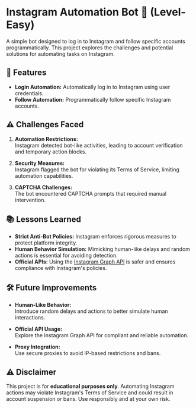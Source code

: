 # Instagram Automation Bot 🤖 (Level-Easy)

A simple bot designed to log in to Instagram and follow specific accounts programmatically. This project explores the challenges and potential solutions for automating tasks on Instagram.

## 🚀 Features

- **Login Automation:** Automatically log in to Instagram using user credentials.
- **Follow Automation:** Programmatically follow specific Instagram accounts.

## ⚠️ Challenges Faced

1. **Automation Restrictions:**  
   Instagram detected bot-like activities, leading to account verification and temporary action blocks.

2. **Security Measures:**  
   Instagram flagged the bot for violating its Terms of Service, limiting automation capabilities.

3. **CAPTCHA Challenges:**  
   The bot encountered CAPTCHA prompts that required manual intervention.

## 📚 Lessons Learned

- **Strict Anti-Bot Policies:** Instagram enforces rigorous measures to protect platform integrity.
- **Human Behavior Simulation:** Mimicking human-like delays and random actions is essential for avoiding detection.
- **Official APIs:** Using the [Instagram Graph API](https://developers.facebook.com/docs/instagram-api/) is safer and ensures compliance with Instagram's policies.

## 🛠️ Future Improvements

- **Human-Like Behavior:**  
  Introduce random delays and actions to better simulate human interactions.
  
- **Official API Usage:**  
  Explore the Instagram Graph API for compliant and reliable automation.

- **Proxy Integration:**  
  Use secure proxies to avoid IP-based restrictions and bans.

## ⚠️ Disclaimer

This project is for **educational purposes only**. Automating Instagram actions may violate Instagram's Terms of Service and could result in account suspension or bans. Use responsibly and at your own risk.

